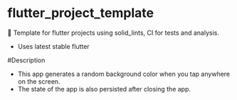 # flutter_project_template
📖 Template for flutter projects using solid_lints, CI for tests and analysis.

- Uses latest stable flutter

#Description
- This app generates a random background color when you tap anywhere on the screen.
- The state of the app is also persisted after closing the app.
